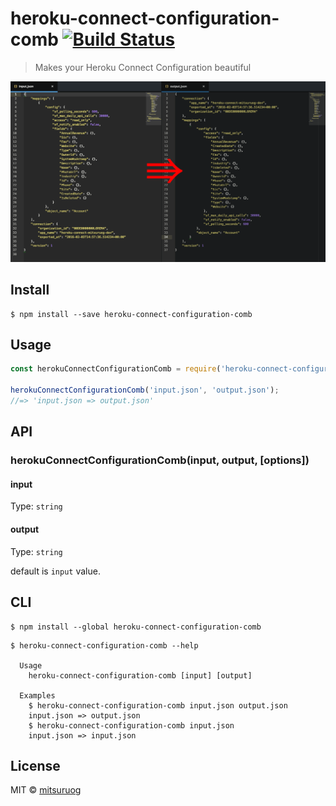 # heroku-connect-configuration-comb [![Build Status](https://travis-ci.org/mitsuruog/heroku-connect-configuration-comb.svg?branch=master)](https://travis-ci.org/mitsuruog/heroku-connect-configuration-comb)

> Makes your Heroku Connect Configuration beautiful

![thumbnail](thumbnail.png)

## Install

```
$ npm install --save heroku-connect-configuration-comb
```


## Usage

```js
const herokuConnectConfigurationComb = require('heroku-connect-configuration-comb');

herokuConnectConfigurationComb('input.json', 'output.json');
//=> 'input.json => output.json'
```


## API

### herokuConnectConfigurationComb(input, output, [options])

#### input

Type: `string`


#### output

Type: `string`

default is `input` value.

## CLI

```
$ npm install --global heroku-connect-configuration-comb
```

```
$ heroku-connect-configuration-comb --help

  Usage
    heroku-connect-configuration-comb [input] [output]

  Examples
    $ heroku-connect-configuration-comb input.json output.json
    input.json => output.json
    $ heroku-connect-configuration-comb input.json
    input.json => input.json
```

## License

MIT © [mitsuruog](https://github.com/mitsuruog)
